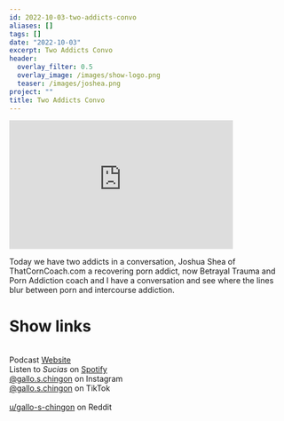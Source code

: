 ```yaml
---
id: 2022-10-03-two-addicts-convo
aliases: []
tags: []
date: "2022-10-03"
excerpt: Two Addicts Convo
header:
  overlay_filter: 0.5
  overlay_image: /images/show-logo.png
  teaser: /images/joshea.png
project: ""
title: Two Addicts Convo
---
```


<iframe src='https://open.spotify.com/embed/episode/$shortLink' width='80%' height='232' frameborder='0' allowtransparency='true' allow='encrypted-media'></iframe>

Today we have two addicts in a conversation, Joshua Shea of ThatCornCoach.com a recovering porn addict, now Betrayal Trauma and Porn Addiction coach and I have a conversation and see where the lines blur between porn and intercourse addiction.


# Show links

<br> Podcast [Website](https://sucias.xyz)  <a href='https://sucias.xyz'><i class='fas fa-link'></i></a>
<br> Listen to *Sucias* on [Spotify](https://open.spotify.com/show/3XjoipCU3QzeIaQAAQpBdW)  <a href='https://open.spotify.com/show/3XjoipCU3QzeIaQAAQpBdW'><i class='fab fa-spotify'></i></a>
<br> [@gallo.s.chingon](https://instagram.com/gallo.s.chingon) on Instagram  <a href='https://www.instagram.com/gallo.s.chingon'><i class='fa-brands fa-instagram-square'></i></a>
<br> [@gallo.s.chingon](https://www.tiktok.com/@gallo.s.chingon) on TikTok <a href='https://www.tiktok.com/@gallo.s.chingon'><i class='fa-brands fa-tiktok'></i><br>
<br> [u/gallo-s-chingon](https://reddit.com/u/gallo-s-chingon/submitted) on Reddit <a href='https://reddit.com/u/gallo-s-chingon/submitted'><i class='fab fa-reddit'></i></a>
